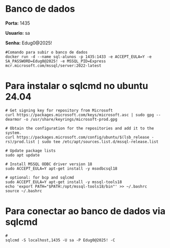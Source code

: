 # Banco de dados

**Porta:** 1435

**Usuario:** sa

**Senha:** Edug0@2025!

```Shell
#Comando para subir o banco de dados
docker run -d --name sql-alunos -p 1435:1433 -e ACCEPT_EULA=Y -e SA_PASSWORD=Edug0@2025! -e MSSQL_PID=Express mcr.microsoft.com/mssql/server:2022-latest
```

# Para instalar o sqlcmd no ubuntu 24.04
```Shell
# Get signing key for repository from Microsoft
curl https://packages.microsoft.com/keys/microsoft.asc | sudo gpg --dearmor -o /usr/share/keyrings/microsoft-prod.gpg

# Obtain the configuration for the repositories and add it to the system.
curl https://packages.microsoft.com/config/ubuntu/$(lsb_release -rs)/prod.list | sudo tee /etc/apt/sources.list.d/mssql-release.list

# Update package lists
sudo apt update

# Install MSSQL ODBC driver version 18
sudo ACCEPT_EULA=Y apt-get install -y msodbcsql18

# optional: for bcp and sqlcmd
sudo ACCEPT_EULA=Y apt-get install -y mssql-tools18
echo 'export PATH="$PATH:/opt/mssql-tools18/bin"' >> ~/.bashrc
source ~/.bashrc
```

# Para conectar ao banco de dados via sqlcmd
```Shell
#
sqlcmd -S localhost,1435 -U sa -P Edug0@2025! -C
``` 